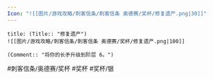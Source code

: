 ```yaml
---
Icon: "![[图片/游戏攻略/刺客信条/刺客信条 奥德赛/奖杯/修复遗产.png|30]]"
---
```

```ad-common-silver-trophy
title: (Title:: "修复遗产")
![[图片/游戏攻略/刺客信条/刺客信条 奥德赛/奖杯/修复遗产.png|100]]

(Comment:: "将你的长矛升级到阶层 6。")
```

#刺客信条/奥德赛/奖杯 #奖杯 #奖杯/银
